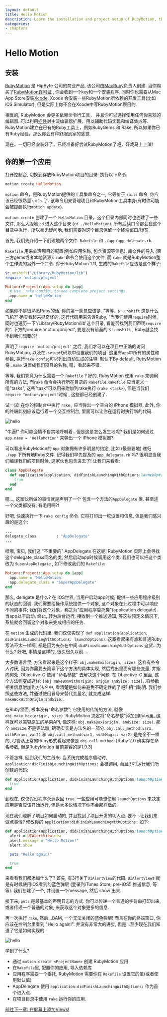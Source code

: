 ```yaml
---
layout: default
title: Hello Motion
description: Learn the installation and project setup of RubyMotion, then make your first iOS app
categories:
- chapters
---
```

# Hello Motion

##  安装

[RubyMotion][rm] 是 HipByte 公司的商业产品, 该公司由[MacRuby][macruby]负责人创建. 当你购买了[RubyMotion许可证][buy] , 你会收到一个key和一个安装程序. 同时你也需要从Mac App Store安装[Xcode][xcode]. Xcode 会安装一些RubyMotion所依赖的开发工具(比如iOS Simulator), 但是实际上你不会在Xcode中写RubyMotion项目的.

相反的, RubyMotion 会更多依赖命令行工具， 并且你可以选择使用任何你喜欢的编辑器. 可以利用[插件][packages]对主流编辑器扩展，用以辅助代码实现和编译集成等. RubyMotion建立在已有的Ruby工具上，例如RubyGems 和 Rake, 所以如果你已有Ruby经验，那么你会有种舒服到家的感觉.

现在，一切已经安装好了，已经准备好尝试RubyMotion了吧，好戏马上上演!

## 你的第一个应用

打开控制台, 切换到存放RubyMotion项目的目录. 执行以下命令:

```ruby
motion create HelloMotion
```

`motion` 命令，是RubyMotion提供的工具集命令之一; 它等价于 `rails` 命令, 你应该已经很熟悉`rails` 了. 该命令用来管理项目和RubyMotion工具本身(有时你可能会被提醒执行`motion update`).

`motion create` 创建了一个 `HelloMotion` 目录，这个目录内部同时也创建了一些文件, 那么大胆地 `cd` 进入这个目录 (`cd ./HelloMotion`). 所有后续口令都会在这个目录中执行，所以毫无疑问地, 我们需要对这个目录保留一个终端窗口/标签.

首先, 我们先介绍一下创建地两个文件: `Rakefile` 和 `./app/app_delegate.rb`.

`Rakefile` 用来处理项目的配置(例如应用名称, 包含资源等信息), 库文件的导入 (第三方gems或者本地资源). `rake` 命令会使用这个文件, 而 `rake` 就是RubyMotion整个工作流的另外一个口令. 对于RubyMotion 1.11, 生成的`Rakefile`应该是这个样子:

```ruby
$:.unshift("/Library/RubyMotion/lib")
require 'motion/project'

Motion::Project::App.setup do |app|
  # Use `rake config' to see complete project settings.
  app.name = 'HelloMotion'
end
```

如果你不是很熟悉Ruby的话, 你的第一感觉应该是, "等等...`$:.unshift` 这是什么飞机?" 确实看起来挺奇怪的. 这行代码用来告诉Ruby, "当我们使用`require`时候, 同时也遍历一下'/Library/RubyMotion/lib'这个目录, 看能否找到我们声明`require`的". 下方的require 'motion/project', 要是没有前面的 `$:.unshift` , Ruby就会找不到我们想要的!

声明了`require 'motion/project'` 之后, 我们才可以在项目中正确的访问RubyMotion, 以及在`.setup`代码块中设置我们的项目. 这里有`app`中所有的属性和参数, 执行`rake config`可以列出自动生成的注释. 默认下By default, RubyMotion 将 `.name` 设置成我们项目的名称, 嗯，看起来不错.

等等, 我们究竟为什么需要一个 `Rakefile` ? 好的, RubyMotion 使用 `rake` 来调用所有的方法, 而`rake` 命令会执行所在目录的 `Rakefile`.`Rakefile` 应当定义一组"tasks", 这些"task"可以用来附加到rake执行 (`rake <task>`), 但是当我们 `require "motion/project"`时候 , 这些都已经创建了.

试一试! 在你的控制台中执行 `rake` , 应当弹出一个空白的 iPhone 模拟器. 此外, 你的终端此刻应该运行着一个交互控制台, 里面可以让你在运行时执行新的代码.

![hello](images/0.png)

"牛逼!" 你可能会情不自禁地呼喊着...但是这是怎么发生地呢? 我们是如何通过 `app.name = 'HelloMotion'` 来弹出一个 iPhone 模拟器?

可以看出RubyMotion的 `App` 对象拥有许多明显的约定, 比如 (最重要地) 递归 `./app` 下所有地Ruby文件. 记得我们早先提及的 `app_delegate.rb` 吗? 很明显当我们编译我们的项目时候, 这家伙也包含进去了! 让我们来看看:

```ruby
class AppDelegate
  def application(application, didFinishLaunchingWithOptions:launchOptions)
    true
  end
end
```

嗯…, 这家伙所做的事情就是声明了一个 包含一个方法的`AppDelegate` 类. 甚至连一个父类都没有, 有毛用啊?!

好吧, 快速执行一下 `rake config` 命令. 它将打印出一坨设置和信息, 但是我们感兴趣的是这个:

```ruby
...
delegate_class         : "AppDelegate"
...
```

哇哦, 宝贝, 我们这 "不重要的" AppDelegate 在这呢! RubyMotion 实际上会寻找这个delegate_class同名的类, 然后启动app时候调用这个类. 我们也可以把这个类改为 `SuperAppDelegate` , 如下修改我们的 `Rakefile`:

```ruby
Motion::Project::App.setup do |app|
  app.name = 'HelloMotion'
  app.delegate_class = "SuperAppDelegate"
end
```

那么, delegate 是什么? 在 IOS世界, 当用户启动app时候, 提供一些应用程序级别的状态的回调. 我们需要给操作系统提供一个对象, 这个对象在此过程中可以响应不同的事件; 我们将这个对象，称之为"应用程序委托类"(application delegate). 当app处于启动, 终止, 转为后台运行, 接收到一个推送通知, 等这些预定义情况下, 系统就会回调这个对象来完成相应的任务.

在 `motion` 生成的代码里, 我们仅仅实现了 `def application(application, didFinishLaunchingWithOptions: launchOptions)`. 这厮看起来有点和普通Ruby写法不太一样啊, 都是因为夹杂在中间 `didFinishLaunchingWithOptions` 这货...为什么? 好吧, 事情是这样的, 很久很久以前....

大多数语言里, 方法看起来是这个样子: `obj.makeBox(origin, size)`. 这样有些令人讨厌, 因为你需要去阅读下这个方法的具体实现, 然后找出里面有哪些变量, 并指向何处. Objective-C 使用 "命名参数" 去解决这个问题. 在 Objective-C 里面, 这个方法则变成这样: `[obj makeBoxWithOrigin: origin andSize: size];`.将参数相关信息附加到方法名中, 看清楚是如何来避免不确定性的了吧? 相当聪明. 我们参照这些方法, 并通过使用冒号来替代变量名, 就变成这样: `makeBoxWithOrigin:andSize:`.

在Ruby里面, 根本没有"命名参数"; 它使用的传统的方法, 就像 `obj.make_box(origin, size)`. RubyMotion 决定将"命名参数"添加到Ruby里,  这样就可以兼容原生的苹果API, 像这样: `obj.makeBox(origin, andSize: size)`. 那个 `andSize` 不是语法糖; 确确实实是方法名的一部分. `obj.call_method(var1, withParam: var2)` 和 `obj.call_method(var1, withMagic: var2)` 是完全不一样的, 尽管从正常的Ruby形式看起来像是 `obj.call_method`. [Ruby 2.0 确实存在命名参数, 但是RubyMotion 目前兼容的是1.9.3]

不管怎样, 回到我们的主线来. 当系统完成程序启动时, `application:didFinishLaunchingWithOptions:` 会被调用, 而且即将运行我们所创建的代码:

```ruby
def application(application, didFinishLaunchingWithOptions:launchOptions)
  true
end
```

到现在, 仅仅假设程序永远返回 `true`. 一些应用可能想使用 `launchOptions` 来决定应用是否应该开始运行, 但是大多说情况下你不会那样做的.

现在我们理解了项目如何启动的, 并且找到了项目开发的切入点. 要不…让我们来做点事情? 修改你的 `application:didFinishLaunchingWithOptions:` 如下:

```ruby
def application(application, didFinishLaunchingWithOptions:launchOptions)
  alert = UIAlertView.new
  alert.message = "Hello Motion!"
  alert.show

  puts "Hello again!"

  true
end
```

来看看我们都添加什么了? 首先, 有3行关于`UIAlertView`的代码. `UIAlertView`s 就是有时候使用IOS看到的蓝色弹层 (登录到iTunes Store, pre-iOS5 推送信息, 等等). 我们创建了一个, 并设置一个message, 然后 show 出来.

接下来, `puts` 是最基本的声明日志的方式. 你可以传递一个普通的字符串打印出来, 或者传递一个普通的对象, 来获取这个对象更多的信息.

再一次执行 `rake`, 然后...BAM, 一个无法关闭的蓝色弹层!  而且在你的终端窗口, 你应该在控制台里看到 "Hello again!". 并没有非常大的进步, 但是...至少现在我们知道了它是如何实现的.

![hello](images/1.png)

学到了什么?

- 通过 `motion create <ProjectName>` 创建 RubyMotion 应用
- 在`Rakefile`里, 配置你的应用, 导入依赖库
- 应用程序需要一个委托, RubyMotion 需要你在 `Rakefile` 设置它的值(或者使用默认值)
- AppDelegate 使用 `application:didFinishLaunchingWithOptions:` 作为首个进入点.
- 在项目目录中使用 `rake` 运行你的应用.

[前往下一章: 在屏幕上添加Views!](/2-views)

[rm]: http://www.rubymotion.com/

[macruby]: http://macruby.org/

[xcode]: http://itunes.apple.com/us/app/xcode/id497799835?mt=12

[buy]: http://sites.fastspring.com/hipbyte/product/rubymotion

[packages]: http://www.rubymotion.com/developer-center/articles/editors/

